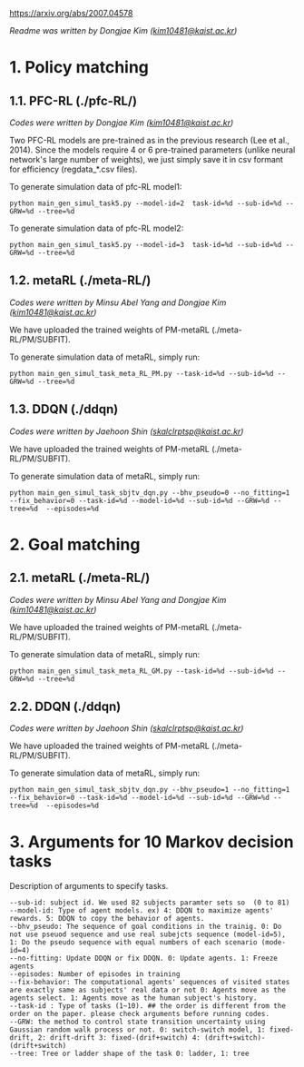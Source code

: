 https://arxiv.org/abs/2007.04578

*Readme was written by Dongjae Kim (kim10481@kaist.ac.kr)*

# 1. Policy matching

## 1.1. PFC-RL (./pfc-RL/)

*Codes were written by Dongjae Kim (kim10481@kaist.ac.kr)*

Two PFC-RL models are pre-trained as in the previous research (Lee et al., 2014). Since the models require 4 or 6 pre-trained parameters (unlike neural network's large number of weights), we just simply save it in csv formant for efficiency (regdata_*.csv files).

To generate simulation data of pfc-RL model1:

```
python main_gen_simul_task5.py --model-id=2  task-id=%d --sub-id=%d --GRW=%d --tree=%d
```

To generate simulation data of pfc-RL model2:

```
python main_gen_simul_task5.py --model-id=3  task-id=%d --sub-id=%d --GRW=%d --tree=%d
```

## 1.2. metaRL (./meta-RL/)

*Codes were written by  Minsu Abel Yang and Dongjae Kim (kim10481@kaist.ac.kr)*

We have uploaded the trained weights of PM-metaRL (./meta-RL/PM/SUBFIT). 

To generate simulation data of metaRL, simply run:

```
python main_gen_simul_task_meta_RL_PM.py --task-id=%d --sub-id=%d --GRW=%d --tree=%d
```



## 1.3. DDQN (./ddqn)

*Codes were written by  Jaehoon Shin (skalclrptsp@kaist.ac.kr)*

We have uploaded the trained weights of PM-metaRL (./meta-RL/PM/SUBFIT). 

To generate simulation data of metaRL, simply run:

```
python main_gen_simul_task_sbjtv_dqn.py --bhv_pseudo=0 --no_fitting=1 --fix_behavior=0 --task-id=%d --model-id=%d --sub-id=%d --GRW=%d --tree=%d  --episodes=%d 
```

# 2. Goal matching

## 2.1. metaRL (./meta-RL/)

*Codes were written by  Minsu Abel Yang and Dongjae Kim (kim10481@kaist.ac.kr)*

We have uploaded the trained weights of PM-metaRL (./meta-RL/PM/SUBFIT). 

To generate simulation data of metaRL, simply run:

```
python main_gen_simul_task_meta_RL_GM.py --task-id=%d --sub-id=%d --GRW=%d --tree=%d
```

## 2.2. DDQN (./ddqn)

*Codes were written by  Jaehoon Shin (skalclrptsp@kaist.ac.kr)*

We have uploaded the trained weights of PM-metaRL (./meta-RL/PM/SUBFIT). 

To generate simulation data of metaRL, simply run:

```
python main_gen_simul_task_sbjtv_dqn.py --bhv_pseudo=1 --no_fitting=1 --fix_behavior=0 --task-id=%d --model-id=%d --sub-id=%d --GRW=%d --tree=%d  --episodes=%d 
```

# 3. Arguments for 10 Markov decision tasks

Description of arguments to specify tasks.

```
--sub-id: subject id. We used 82 subjects paramter sets so  (0 to 81)
--model-id: Type of agent models. ex) 4: DDQN to maximize agents' rewards. 5: DDQN to copy the behavior of agents. 
--bhv_pseudo: The sequence of goal conditions in the trainig. 0: Do not use pseuod sequence and use real subejcts sequence (model-id=5), 1: Do the pseudo sequence with equal numbers of each scenario (mode-id=4)
--no-fitting: Update DDQN or fix DDQN. 0: Update agents. 1: Freeze agents
--episodes: Number of episodes in training
--fix-behavior: The computational agents' sequences of visited states are exactly same as subjects' real data or not 0: Agents move as the agents select. 1: Agents move as the human subject's history.
--task-id : Type of tasks (1~10). ## the order is different from the order on the paper. please check arguments before running codes.
--GRW: the method to control state transition uncertainty using Gaussian random walk process or not. 0: switch-switch model, 1: fixed-drift, 2: drift-drift 3: fixed-(drif+switch) 4: (drift+switch)-(drift+switch)
--tree: Tree or ladder shape of the task 0: ladder, 1: tree
```

